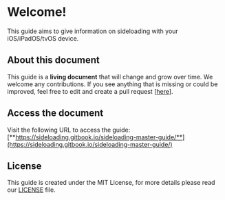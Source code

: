 # Welcome!

This guide aims to give information on sideloading with your iOS/iPadOS/tvOS device.

## About this document

This guide is a **living document** that will change and grow over time. We welcome any contributions. If you see anything that is missing or could be improved, feel free to edit and create a pull request \[[here](https://github.com/sideloading/sideloading-master-guide)\].

## Access the document

Visit the following URL to access the guide: [**https://sideloading.gitbook.io/sideloading-master-guide/**](https://sideloading.gitbook.io/sideloading-master-guide/)

## License

This guide is created under the MIT License, for more details please read our [LICENSE](https://github.com/bamtan/sideloading-master-guide/blob/master/LICENSE) file.

